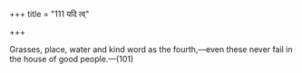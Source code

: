 +++
title = "111 यदि त्व्"

+++

Grasses, place, water and kind word as the fourth,—even these never fail in the house of good people.—(101)